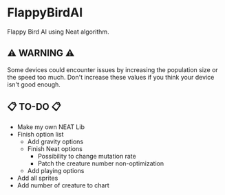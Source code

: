 # FlappyBirdAI
Flappy Bird AI using Neat algorithm.

## ⚠️ WARNING ⚠️
Some devices could encounter issues by increasing the population size or the speed too much. Don't increase these values if you think your device isn't good enough.

## 📋 TO-DO 📋
* Make my own NEAT Lib
* Finish option list
  * Add gravity options
  * Finish Neat options
    * Possibility to change mutation rate
    * Patch the creature number non-optimization
  * Add playing options
* Add all sprites
* Add number of creature to chart
